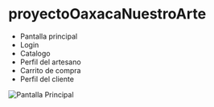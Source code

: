 # proyectoOaxacaNuestroArte

- Pantalla principal
- Login
- Catalogo
- Perfil del artesano
- Carrito de compra
- Perfil del cliente

![Pantalla Principal](https://scontent.fmid1-4.fna.fbcdn.net/v/t39.30808-6/277724719_5399228270110401_6168500775695269760_n.jpg?_nc_cat=101&ccb=1-5&_nc_sid=0debeb&_nc_ohc=hDO1Z-ZZxysAX-XzU5r&tn=1saBvdSgNxOAoDAX&_nc_ht=scontent.fmid1-4.fna&oh=00_AT85un9g_v-3sihSIrt10XpbMFFWb1RzpycMECaPb-nvkg&oe=624B59DA)
